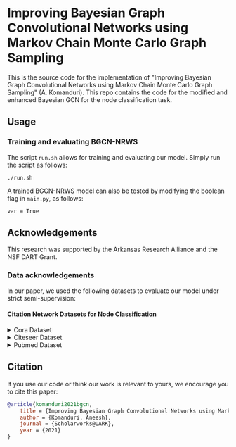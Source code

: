 # Improving Bayesian Graph Convolutional Networks using Markov Chain Monte Carlo Graph Sampling
This is the source code for the implementation of "Improving Bayesian Graph Convolutional Networks using Markov Chain Monte Carlo Graph Sampling" (A. Komanduri). This repo contains the code for the modified and enhanced Bayesian GCN for the node classification task.



## Usage

### Training and evaluating BGCN-NRWS

The script `run.sh` allows for training and evaluating our model. Simply run the script as follows:

`./run.sh`

A trained BGCN-NRWS model can also be tested by modifying the boolean flag in `main.py`, as follows:

`var = True`


## Acknowledgements

This research was supported by the Arkansas Research Alliance and the NSF DART Grant.

### Data acknowledgements
In our paper, we used the following datasets to evaluate our model under strict semi-supervision:

#### Citation Network Datasets for Node Classification
<details closed>
<summary>Cora Dataset</summary>

[Link to dataset](https://paperswithcode.com/sota/node-classification-on-cora)
</details>

<details closed>
<summary>Citeseer Dataset</summary>

[Link to dataset](https://paperswithcode.com/sota/node-classification-on-citeseer#:~:text=The%20CiteSeer%20dataset%20consists%20of,into%20one%20of%20six%20classes.&text=Each%20publication%20in%20the%20dataset,consists%20of%203703%20unique%20words.)
</details>

<details closed>
<summary>Pubmed Dataset</summary>

[Link to dataset](https://paperswithcode.com/sota/node-classification-on-pubmed)
</details>

## Citation

If you use our code or think our work is relevant to yours, we encourage you to cite this paper:

```bibtex
@article{komanduri2021bgcn,
    title = {Improving Bayesian Graph Convolutional Networks using Markov Chain Monte Carlo Graph Sampling},
    author = {Komanduri, Aneesh},
    journal = {Scholarworks@UARK},
    year = {2021}
}
```
